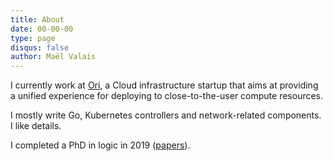 ```yaml
---
title: About
date: 00-00-00
type: page
disqus: false
author: Maël Valais
---
```


I currently work at [Ori](https://www.ori.co/), a Cloud infrastructure
startup that aims at providing a unified experience for deploying to
close-to-the-user compute resources.

I mostly write Go, Kubernetes controllers and network-related components. I
like details.

I completed a PhD in logic in 2019
([papers](https://scholar.google.com/citations?user=0BrmuaAAAAAJ&hl=en&oi=ao)).
